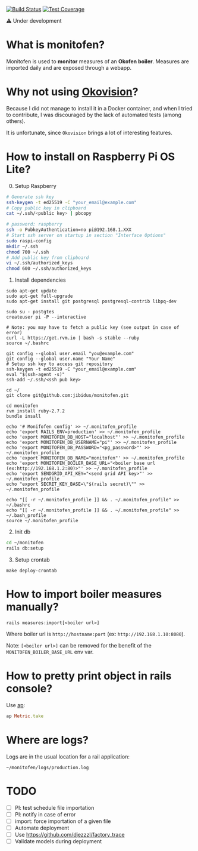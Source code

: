 [![Build Status](https://travis-ci.com/jibidus/monitofen.svg?branch=main)](https://travis-ci.com/jibidus/monitofen)
[![Test Coverage](https://api.codeclimate.com/v1/badges/0f6afb0f6da8272fc532/test_coverage)](https://codeclimate.com/github/jibidus/monitofen/test_coverage)

:warning: Under development

# What is monitofen?

Monitofen is used to **monitor** measures of an **Okofen boiler**.
Measures are imported daily and are exposed through a webapp.

# Why not using [Okovision](http://okovision.dronek.com)?

Because I did not manage to install it in a Docker container, and when I tried to contribute, I was discouraged by the lack of automated tests (among others).

It is unfortunate, since `Okovision` brings a lot of interesting features.

# How to install on Raspberry Pi OS Lite?

0. Setup Raspberry

```bash
# Generate ssh key
ssh-keygen -t ed25519 -C "your_email@example.com"
# Copy public key in clipboard
cat ~/.ssh/<public key> | pbcopy

# password: raspberry
ssh -o PubkeyAuthentication=no pi@192.168.1.XXX
# Start ssh server on startup in section "Interface Options"
sudo raspi-config
mkdir ~/.ssh
chmod 700 ~/.ssh
# Add public key from clipboard
vi ~/.ssh/authorized_keys
chmod 600 ~/.ssh/authorized_keys
```

1. Install dependencies

```shell
sudo apt-get update
sudo apt-get full-upgrade
sudo apt-get install git postgresql postgresql-contrib libpq-dev

sudo su - postgtes
createuser pi -P --interactive

# Note: you may have to fetch a public key (see output in case of error)
curl -L https://get.rvm.io | bash -s stable --ruby
source ~/.bashrc

git config --global user.email "you@example.com"
git config --global user.name "Your Name"
# Setup ssh key to access git repository
ssh-keygen -t ed25519 -C "your_email@example.com"
eval "$(ssh-agent -s)"
ssh-add ~/.ssh/<ssh pub key>

cd ~/
git clone git@github.com:jibidus/monitofen.git

cd monitofen
rvm install ruby-2.7.2
bundle insall

echo '# Monifofen config' >> ~/.monitofen_profile
echo 'export RAILS_ENV=production' >> ~/.monitofen_profile
echo 'export MONITOFEN_DB_HOST="localhost"' >> ~/.monitofen_profile
echo 'export MONITOFEN_DB_USERNAME="pi"' >> ~/.monitofen_profile
echo 'export MONITOFEN_DB_PASSWORD="<pg_password>"' >> ~/.monitofen_profile
echo 'export MONITOFEN_DB_NAME="monitofen"' >> ~/.monitofen_profile
echo 'export MONITOFEN_BOILER_BASE_URL="<boiler base url (ex:http://192.168.1.2:80)>"' >> ~/.monitofen_profile
echo 'export SENDGRID_API_KEY="<send grid API key>"' >> ~/.monitofen_profile
echo "export SECRET_KEY_BASE=\"$(rails secret)\"" >> ~/.monitofen_profile

echo "[[ -r ~/.monitofen_profile ]] && . ~/.monitofen_profile" >> ~/.bashrc
echo "[[ -r ~/.monitofen_profile ]] && . ~/.monitofen_profile" >> ~/.bash_profile
source ~/.monitofen_profile
```

2. Init db

```bash
cd ~/monitofen
rails db:setup
```

3. Setup crontab

```
make deploy-crontab
```

# How to import boiler measures manually?

```shell
rails measures:import[<boiler url>]
```

Where boiler url is `http://hostname:port` (ex: `http://192.168.1.10:8080`).

Note: `[<boiler url>]` can be removed for the benefit of the `MONITOFEN_BOILER_BASE_URL` env var.

# How to pretty print object in rails console?

Use [ap](https://github.com/awesome-print/awesome_print):

```ruby
ap Metric.take
```

# Where are logs?

Logs are in the usual location for a rail application:

```
~/monitofen/logs/production.log
```

# TODO

- [ ] PI: test schedule file importation
- [ ] PI: notify in case of error
- [ ] import: force importation of a given file
- [ ] Automate deployment
- [ ] Use https://github.com/djezzzl/factory_trace
- [ ] Validate models during deployment
